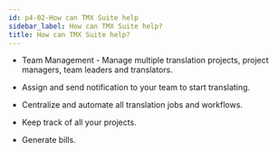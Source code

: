 ```yaml
---
id: p4-02-How can TMX Suite help
sidebar_label: How can TMX Suite help?
title: How can TMX Suite help?
---
```



- Team Management - Manage multiple translation projects, project     managers, team leaders and translators.

- Assign and send notification to  your team to start translating.

- Centralize and  automate all translation jobs and workflows.

- Keep track of all your projects.

- Generate bills. 

